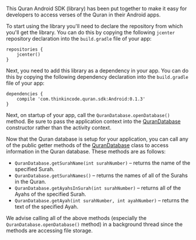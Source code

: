 This Quran Android SDK (library) has been put together to make it easy for developers to access verses of the Quran in their Android apps.

To start using the library you'll need to declare the repository from which you'll get the library. You can do this by copying the following `jcenter` repository declaration into the `build.gradle` file of your app:

    repositories {
        jcenter()
    }

Next, you need to add this library as a dependency in your app. You can do this by copying the following dependency declaration into the `build.gradle` file of your app:

    dependencies {
        compile 'com.thinkincode.quran.sdk:Android:0.1.3'
    }

Next, on startup of your app, call the `QuranDatabase.openDatabase()` method. Be sure to pass the application context into the [QuranDatabase](Android/src/main/java/com/thinkincode/quran/sdk/database/QuranDatabase.java) constructor rather than the activity context.

Now that the Quran database is setup for your application, you can call any of the public getter methods of the [QuranDatabase](Android/src/main/java/com/thinkincode/quran/sdk/database/QuranDatabase.java) class to access information in the Quran database. These methods are as follows:

* `QuranDatabase.getSurahName(int surahNumber)` – returns the name of the specified Surah.
* `QuranDatabase.getSurahNames()` – returns the names of all of the Surahs in the Quran.
* `QuranDatabase.getAyahsInSurah(int surahNumber)` – returns all of the Ayahs of the specified Surah.
* `QuranDatabase.getAyah(int surahNumber, int ayahNumber)` – returns the text of the specified Ayah.

We advise calling all of the above methods (especially the `QuranDatabase.openDatabase()` method) in a background thread since the methods are accessing file storage.
